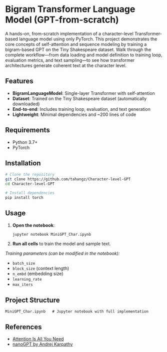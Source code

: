 # Bigram Transformer Language Model (GPT-from-scratch)

A hands-on, from-scratch implementation of a character-level Transformer-based language model using only PyTorch. This project demonstrates the core concepts of self-attention and sequence modeling by training a bigram-based GPT on the Tiny Shakespeare dataset. Walk through the complete workflow—from data loading and model definition to training loop, evaluation metrics, and text sampling—to see how transformer architectures generate coherent text at the character level.

## Features

* **BigramLanguageModel**: Single-layer Transformer with self-attention
* **Dataset**: Trained on the Tiny Shakespeare dataset (automatically downloaded)
* **End-to-end**: Includes training loop, evaluation, and text generation
* **Lightweight**: Minimal dependencies and \~200 lines of code

## Requirements

* Python 3.7+
* PyTorch

## Installation

```bash
# Clone the repository
git clone https://github.com/tahangz/Character-level-GPT
cd Character-level-GPT

# Install dependencies
pip install torch
```

## Usage

1. **Open the notebook**:

   ```bash
   jupyter notebook MiniGPT_Char.ipynb
   ```
2. **Run all cells** to train the model and sample text.

*Training parameters (can be modified in the notebook):*

* `batch_size`
* `block_size` (context length)
* `n_embd` (embedding size)
* `learning_rate`
* `max_iters`

## Project Structure

```
MiniGPT_Char.ipynb   # Jupyter notebook with full implementation
```

## References

* [Attention Is All You Need](https://arxiv.org/abs/1706.03762)
* [nanoGPT by Andrej Karpathy](https://github.com/karpathy/nanoGPT)
